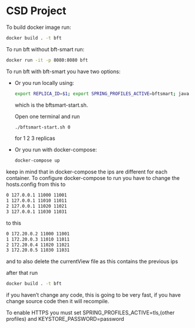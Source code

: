 # CSD Project

To build docker image run:

```bash
docker build . -t bft
```

To run bft without bft-smart run:

```bash
docker run -it -p 8080:8080 bft
```

To run bft with bft-smart you have two options:

* Or you run locally using:

    ```bash
    export REPLICA_ID=$1; export SPRING_PROFILES_ACTIVE=bftsmart; java -jar build/libs/bft-smart-0.0.1-SNAPSHOT.jar com.csd.bftsmart.BftSmartApplication
    ```

    which is the bftsmart-start.sh.

    Open one terminal and run

    ```bash
    ./bftsmart-start.sh 0
    ```

    for 1 2 3 replicas


* Or you run with docker-compose:

    ```bash
    docker-compose up
    ```

keep in mind that in docker-compose the ips are different for each container. To configure docker-compose to run you have to change the hosts.config from this to

```bash
0 127.0.0.1 11000 11001
1 127.0.0.1 11010 11011
2 127.0.0.1 11020 11021
3 127.0.0.1 11030 11031
```

to this

```bash
0 172.20.0.2 11000 11001
1 172.20.0.3 11010 11011
2 172.20.0.4 11020 11021
3 172.20.0.5 11030 11031
```

and to also delete the currentView file as this contains the previous ips

after that run

```bash
docker build . -t bft
```

if you haven’t change any code, this is going to be very fast, if you have change source code then it will recompile.

To enable HTTPS you must set SPRING_PROFILES_ACTIVE=tls,(other profiles) and KEYSTORE_PASSWORD=password